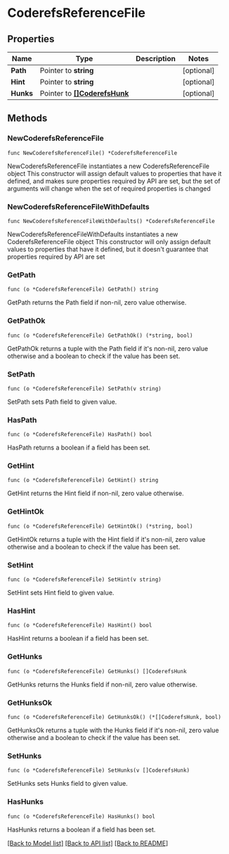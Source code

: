 # CoderefsReferenceFile

## Properties

Name | Type | Description | Notes
------------ | ------------- | ------------- | -------------
**Path** | Pointer to **string** |  | [optional] 
**Hint** | Pointer to **string** |  | [optional] 
**Hunks** | Pointer to [**[]CoderefsHunk**](CoderefsHunk.md) |  | [optional] 

## Methods

### NewCoderefsReferenceFile

`func NewCoderefsReferenceFile() *CoderefsReferenceFile`

NewCoderefsReferenceFile instantiates a new CoderefsReferenceFile object
This constructor will assign default values to properties that have it defined,
and makes sure properties required by API are set, but the set of arguments
will change when the set of required properties is changed

### NewCoderefsReferenceFileWithDefaults

`func NewCoderefsReferenceFileWithDefaults() *CoderefsReferenceFile`

NewCoderefsReferenceFileWithDefaults instantiates a new CoderefsReferenceFile object
This constructor will only assign default values to properties that have it defined,
but it doesn't guarantee that properties required by API are set

### GetPath

`func (o *CoderefsReferenceFile) GetPath() string`

GetPath returns the Path field if non-nil, zero value otherwise.

### GetPathOk

`func (o *CoderefsReferenceFile) GetPathOk() (*string, bool)`

GetPathOk returns a tuple with the Path field if it's non-nil, zero value otherwise
and a boolean to check if the value has been set.

### SetPath

`func (o *CoderefsReferenceFile) SetPath(v string)`

SetPath sets Path field to given value.

### HasPath

`func (o *CoderefsReferenceFile) HasPath() bool`

HasPath returns a boolean if a field has been set.

### GetHint

`func (o *CoderefsReferenceFile) GetHint() string`

GetHint returns the Hint field if non-nil, zero value otherwise.

### GetHintOk

`func (o *CoderefsReferenceFile) GetHintOk() (*string, bool)`

GetHintOk returns a tuple with the Hint field if it's non-nil, zero value otherwise
and a boolean to check if the value has been set.

### SetHint

`func (o *CoderefsReferenceFile) SetHint(v string)`

SetHint sets Hint field to given value.

### HasHint

`func (o *CoderefsReferenceFile) HasHint() bool`

HasHint returns a boolean if a field has been set.

### GetHunks

`func (o *CoderefsReferenceFile) GetHunks() []CoderefsHunk`

GetHunks returns the Hunks field if non-nil, zero value otherwise.

### GetHunksOk

`func (o *CoderefsReferenceFile) GetHunksOk() (*[]CoderefsHunk, bool)`

GetHunksOk returns a tuple with the Hunks field if it's non-nil, zero value otherwise
and a boolean to check if the value has been set.

### SetHunks

`func (o *CoderefsReferenceFile) SetHunks(v []CoderefsHunk)`

SetHunks sets Hunks field to given value.

### HasHunks

`func (o *CoderefsReferenceFile) HasHunks() bool`

HasHunks returns a boolean if a field has been set.


[[Back to Model list]](../README.md#documentation-for-models) [[Back to API list]](../README.md#documentation-for-api-endpoints) [[Back to README]](../README.md)


